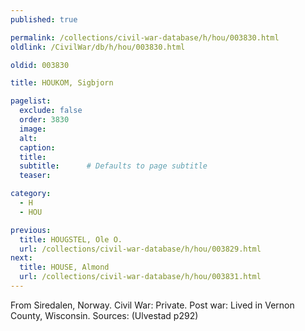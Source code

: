 ```yaml
---
published: true

permalink: /collections/civil-war-database/h/hou/003830.html
oldlink: /CivilWar/db/h/hou/003830.html

oldid: 003830

title: HOUKOM, Sigbjorn

pagelist:
  exclude: false
  order: 3830
  image: 
  alt:
  caption:
  title:
  subtitle:      # Defaults to page subtitle
  teaser:

category: 
  - H 
  - HOU

previous:
  title: HOUGSTEL, Ole O.
  url: /collections/civil-war-database/h/hou/003829.html  
next:
  title: HOUSE, Almond
  url: /collections/civil-war-database/h/hou/003831.html   
---
```

From Siredalen, Norway. Civil War: Private. Post war: Lived in Vernon County, Wisconsin. Sources: (Ulvestad p292)